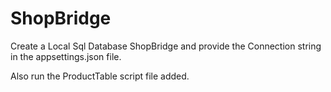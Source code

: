 # ShopBridge

Create a Local Sql Database ShopBridge and provide the Connection string in the appsettings.json file.

Also run the ProductTable script file added.
